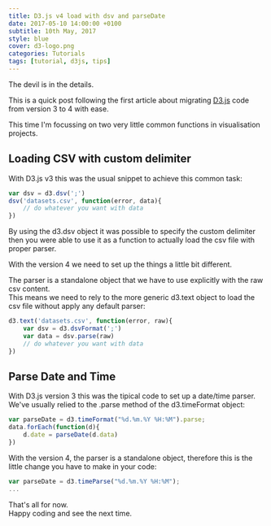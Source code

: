 ```yaml
---
title: D3.js v4 load with dsv and parseDate
date: 2017-05-10 14:00:00 +0100
subtitle: 10th May, 2017
style: blue
cover: d3-logo.png
categories: Tutorials
tags: [tutorial, d3js, tips]
---
```


The devil is in the details.

This is a quick post following the first article about migrating [D3.js](https://d3js.org/) code from  version 3 to 4 with ease.

This time I'm focussing on two very little common functions in visualisation projects.

<!-- main_ad -->

## Loading CSV with custom delimiter

With D3.js v3 this was the usual snippet to achieve this common task:

```javascript
var dsv = d3.dsv(';')
dsv('datasets.csv', function(error, data){
	// do whatever you want with data
})
```

By using the d3.dsv object it was possible to specify the custom delimiter then you were able to use it as a function to actually load the csv file with proper parser.

With the version 4 we need to set up the things a little bit different.

The parser is a standalone object that we have to use explicitly with the raw csv content.   
This means we need to rely to the more generic d3.text object to load the csv file without apply any default parser:

```javascript
d3.text('datasets.csv', function(error, raw){
	var dsv = d3.dsvFormat(';')
	var data = dsv.parse(raw)
    // do whatever you want with data
})
```



## Parse Date and Time

With D3.js version 3 this was the tipical code to set up a date/time parser. We've usually relied to the .parse method of the d3.timeFormat object:

```javascript
var parseDate = d3.timeFormat("%d.%m.%Y %H:%M").parse;
data.forEach(function(d){
	d.date = parseDate(d.data)
})
```

With the version 4, the parser is a standalone object, therefore this is the little change you have to make in your code:

```javascript
var parseDate = d3.timeParse("%d.%m.%Y %H:%M");
...
```

That's all for now.  
Happy coding and see the next time.
